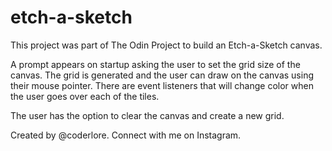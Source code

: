 # etch-a-sketch

This project was part of The Odin Project to build an Etch-a-Sketch canvas.

A prompt appears on startup asking the user to set the grid size of the canvas. The grid is generated and the user can draw on the canvas using their mouse pointer. There are event listeners that will change color when the user goes over each of the tiles. 

The user has the option to clear the canvas and create a new grid.

Created by @coderlore. Connect with me on Instagram.
